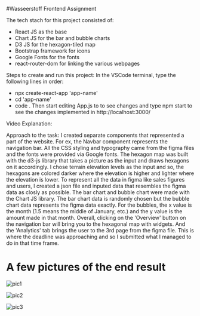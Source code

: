 #Wasseerstoff Frontend Assignment

The tech stach for this project consisted of:
* React JS as the base
* Chart JS for the bar and bubble charts
* D3 JS for the hexagon-tiled map
* Bootstrap framework for icons
* Google Fonts for the fonts
* react-router-dom for linking the various webpages

Steps to create and run this project:
In the VSCode terminal, type the following lines in order:
* npx create-react-app 'app-name'
* cd 'app-name'
* code .
Then start editing App.js to to see changes and type npm start to see the changes implemented in http://localhost:3000/

Video Explanation:

Approach to the task:
I created separate components that represented a part of the website. For ex, the Navbar component represents the navigation bar. All the CSS styling and typography came from the figma files and the fonts were provided via Google fonts. The hexagon map was built with the d3-js library that takes a picture as the input and draws hexagons on it accordingly. I chose terrain elevation levels as the input and so, the hexagons are colored darker where the elevation is higher and lighter where the elevation is lower. To represent all the data in figma like sales figures and users, I created a json file and inputed data that resembles the figma data as closly as possible. The bar chart and bubble chart were made with the Chart JS library. The bar chart data is randomly chosen but the bubble chart data represents the figma data exactly. For the bubbles, the x value is the month (1.5 means the middle of January, etc.) and the y value is the amount made in that month. Overall, clicking on the 'Overview' button on the navigation bar will bring you to the hexagonal map with widgets. And the 'Analytics' tab brings the user to the 3rd page from the figma file. This is where the deadline was approaching and so I submitted what I managed to do in that time frame.

# A few pictures of the end result

![pic1](https://user-images.githubusercontent.com/93438794/218343285-e5941388-7cb9-4fea-8d3e-6d3130cbe7e2.png)

![pic2](https://user-images.githubusercontent.com/93438794/218343289-27ce4dfe-71e1-4474-ba77-6ac444568a8e.png)

![pic3](https://user-images.githubusercontent.com/93438794/218343294-4921ca1a-01d4-4ea0-9a70-355da35492f3.png)
